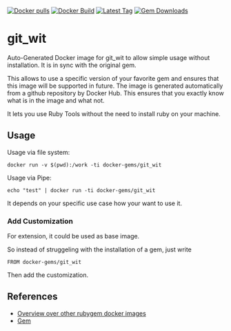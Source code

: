 [![Docker pulls](https://img.shields.io/docker/pulls/rubygem/git_wit.svg)](https://hub.docker.com/r/rubygem/git_wit/)
[![Docker Build](https://img.shields.io/docker/automated/rubygem/git_wit.svg)](https://hub.docker.com/r/rubygem/git_wit/)
[![Latest Tag](https://img.shields.io/github/tag/docker-rubygem/git_wit.svg)](https://hub.docker.com/r/rubygem/git_wit/)
[![Gem Downloads](https://img.shields.io/gem/dt/git_wit.svg)](https://rubygems.org/gems/git_wit/)
# git_wit

Auto-Generated Docker image for git_wit to allow simple usage without installation.
It is in sync with the original gem.

This allows to use a specific version of your favorite gem and ensures that this image will be supported in future.
The image is generated automatically from a github repository by Docker Hub.
This ensures that you exactly know what is in the image and what not.

It lets you use Ruby Tools without the need to install ruby on your machine.

## Usage

Usage via file system:

`docker run -v $(pwd):/work -ti docker-gems/git_wit`

Usage via Pipe:

`echo "test" | docker run -ti docker-gems/git_wit`

It depends on your specific use case how your want to use it.

### Add Customization

For extension, it could be used as base image.

So instead of struggeling with the installation of a gem, just write

`FROM docker-gems/git_wit`

Then add the customization.

## References

 - [Overview over other rubygem docker images](https://github.com/thinkbot/docker-rubygem)
 - [Gem](https://rubygems.org/gems/git_wit/)
